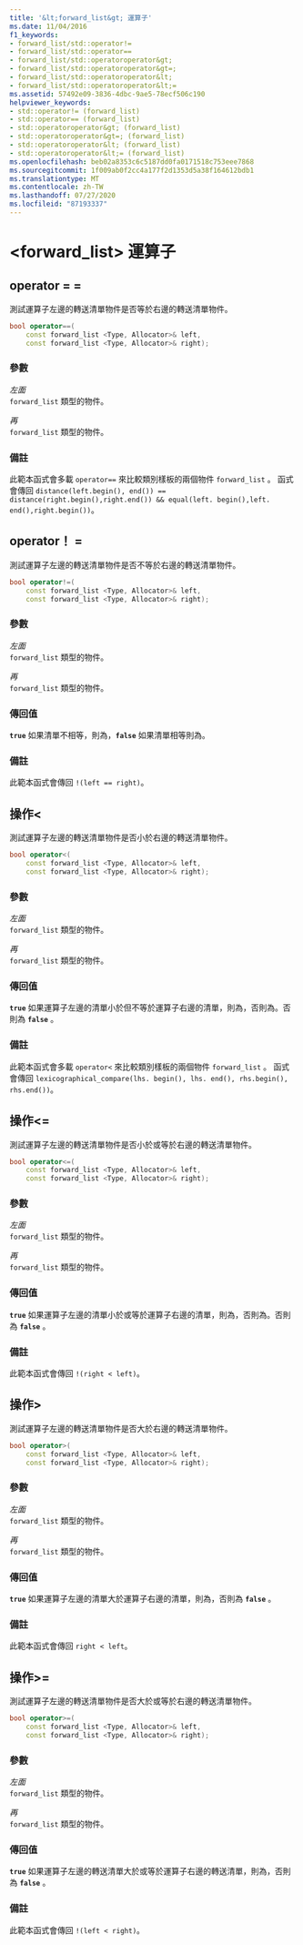 ```yaml
---
title: '&lt;forward_list&gt; 運算子'
ms.date: 11/04/2016
f1_keywords:
- forward_list/std::operator!=
- forward_list/std::operator==
- forward_list/std::operatoroperator&gt;
- forward_list/std::operatoroperator&gt=;
- forward_list/std::operatoroperator&lt;
- forward_list/std::operatoroperator&lt;=
ms.assetid: 57492e09-3836-4dbc-9ae5-78ecf506c190
helpviewer_keywords:
- std::operator!= (forward_list)
- std::operator== (forward_list)
- std::operatoroperator&gt; (forward_list)
- std::operatoroperator&gt=; (forward_list)
- std::operatoroperator&lt; (forward_list)
- std::operatoroperator&lt;= (forward_list)
ms.openlocfilehash: beb02a8353c6c5187dd0fa0171518c753eee7868
ms.sourcegitcommit: 1f009ab0f2cc4a177f2d1353d5a38f164612bdb1
ms.translationtype: MT
ms.contentlocale: zh-TW
ms.lasthandoff: 07/27/2020
ms.locfileid: "87193337"
---
```

# <a name="ltforward_listgt-operators"></a>&lt;forward_list&gt; 運算子

## <a name="operator"></a><a name="op_eq_eq"></a>operator = =

測試運算子左邊的轉送清單物件是否等於右邊的轉送清單物件。

```cpp
bool operator==(
    const forward_list <Type, Allocator>& left,
    const forward_list <Type, Allocator>& right);
```

### <a name="parameters"></a>參數

*左面*\
`forward_list` 類型的物件。

*再*\
`forward_list` 類型的物件。

### <a name="remarks"></a>備註

此範本函式會多載 `operator==` 來比較類別樣板的兩個物件 `forward_list` 。 函式會傳回 `distance(left.begin(), end()) == distance(right.begin(),right.end()) && equal(left. begin(),left. end(),right.begin())`。

## <a name="operator"></a><a name="op_neq"></a>operator！ =

測試運算子左邊的轉送清單物件是否不等於右邊的轉送清單物件。

```cpp
bool operator!=(
    const forward_list <Type, Allocator>& left,
    const forward_list <Type, Allocator>& right);
```

### <a name="parameters"></a>參數

*左面*\
`forward_list` 類型的物件。

*再*\
`forward_list` 類型的物件。

### <a name="return-value"></a>傳回值

**`true`** 如果清單不相等，則為，**`false`** 如果清單相等則為。

### <a name="remarks"></a>備註

此範本函式會傳回 `!(left == right)`。

## <a name="operatorlt"></a><a name="op_lt"></a>操作&lt;

測試運算子左邊的轉送清單物件是否小於右邊的轉送清單物件。

```cpp
bool operator<(
    const forward_list <Type, Allocator>& left,
    const forward_list <Type, Allocator>& right);
```

### <a name="parameters"></a>參數

*左面*\
`forward_list` 類型的物件。

*再*\
`forward_list` 類型的物件。

### <a name="return-value"></a>傳回值

**`true`** 如果運算子左邊的清單小於但不等於運算子右邊的清單，則為，否則為。否則為 **`false`** 。

### <a name="remarks"></a>備註

此範本函式會多載 `operator<` 來比較類別樣板的兩個物件 `forward_list` 。 函式會傳回 `lexicographical_compare(lhs. begin(), lhs. end(), rhs.begin(), rhs.end())`。

## <a name="operatorlt"></a><a name="op_lt_eq"></a>操作&lt;=

測試運算子左邊的轉送清單物件是否小於或等於右邊的轉送清單物件。

```cpp
bool operator<=(
    const forward_list <Type, Allocator>& left,
    const forward_list <Type, Allocator>& right);
```

### <a name="parameters"></a>參數

*左面*\
`forward_list` 類型的物件。

*再*\
`forward_list` 類型的物件。

### <a name="return-value"></a>傳回值

**`true`** 如果運算子左邊的清單小於或等於運算子右邊的清單，則為，否則為。否則為 **`false`** 。

### <a name="remarks"></a>備註

此範本函式會傳回 `!(right < left)`。

## <a name="operatorgt"></a><a name="op_gt"></a>操作&gt;

測試運算子左邊的轉送清單物件是否大於右邊的轉送清單物件。

```cpp
bool operator>(
    const forward_list <Type, Allocator>& left,
    const forward_list <Type, Allocator>& right);
```

### <a name="parameters"></a>參數

*左面*\
`forward_list` 類型的物件。

*再*\
`forward_list` 類型的物件。

### <a name="return-value"></a>傳回值

**`true`** 如果運算子左邊的清單大於運算子右邊的清單，則為，否則為 **`false`** 。

### <a name="remarks"></a>備註

此範本函式會傳回 `right < left`。

## <a name="operatorgt"></a><a name="op_gt_eq"></a>操作&gt;=

測試運算子左邊的轉送清單物件是否大於或等於右邊的轉送清單物件。

```cpp
bool operator>=(
    const forward_list <Type, Allocator>& left,
    const forward_list <Type, Allocator>& right);
```

### <a name="parameters"></a>參數

*左面*\
`forward_list` 類型的物件。

*再*\
`forward_list` 類型的物件。

### <a name="return-value"></a>傳回值

**`true`** 如果運算子左邊的轉送清單大於或等於運算子右邊的轉送清單，則為，否則為 **`false`** 。

### <a name="remarks"></a>備註

此範本函式會傳回 `!(left < right)`。
